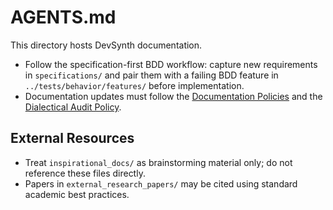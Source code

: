 # AGENTS.md

This directory hosts DevSynth documentation.

- Follow the specification-first BDD workflow: capture new requirements in `specifications/` and pair them with a failing BDD feature in `../tests/behavior/features/` before implementation.
- Documentation updates must follow the [Documentation Policies](policies/documentation_policies.md) and the [Dialectical Audit Policy](policies/dialectical_audit.md).

## External Resources

- Treat `inspirational_docs/` as brainstorming material only; do not reference these files directly.
- Papers in `external_research_papers/` may be cited using standard academic best practices.
